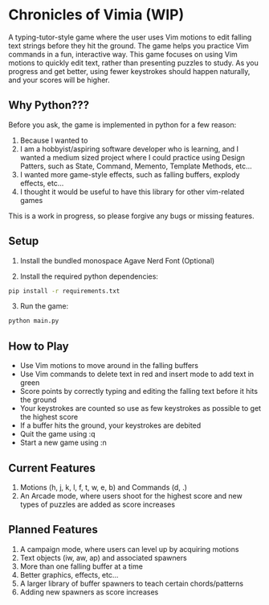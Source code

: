 # Chronicles of Vimia (WIP)


A typing-tutor-style game where the user uses Vim motions to edit falling text strings before they hit the ground. 
The game helps you practice Vim commands in a fun, interactive way.
This game focuses on using Vim motions to quickly edit text, rather than presenting puzzles to study.
As you progress and get better, using fewer keystrokes should happen naturally, and your scores will be higher.

## Why Python???
Before you ask, the game is implemented in python for a few reason:
1. Because I wanted to
2. I am a hobbyist/aspiring software developer who is learning, and I wanted a medium sized project where I could practice
   using Design Patters, such as State, Command, Memento, Template Methods, etc...
3. I wanted more game-style effects, such as falling buffers, explody effects, etc...
4. I thought it would be useful to have this library for other vim-related games

This is a work in progress, so please forgive any bugs or missing features.


## Setup

1. Install the bundled monospace Agave Nerd Font (Optional)

2. Install the required python dependencies:
```bash
pip install -r requirements.txt
```

3. Run the game:
```bash
python main.py
```

## How to Play
- Use Vim motions to move around in the falling buffers
- Use Vim commands to delete text in red and insert mode to add text in green 
- Score points by correctly typing and editing the falling text before it hits the ground
- Your keystrokes are counted so use as few keystrokes as possible to get the highest score
- If a buffer hits the ground, your keystrokes are debited
- Quit the game using :q
- Start a new game using :n


## Current Features
1. Motions (h, j, k, l, f, t, w, e, b) and Commands (d, .)
2. An Arcade mode, where users shoot for the highest score and new types of puzzles are added as score increases


## Planned Features
1. A campaign mode, where users can level up by acquiring motions
2. Text objects (iw, aw, ap) and associated spawners
3. More than one falling buffer at a time
4. Better graphics, effects, etc...
5. A larger library of buffer spawners to teach certain chords/patterns
6. Adding new spawners as score increases 